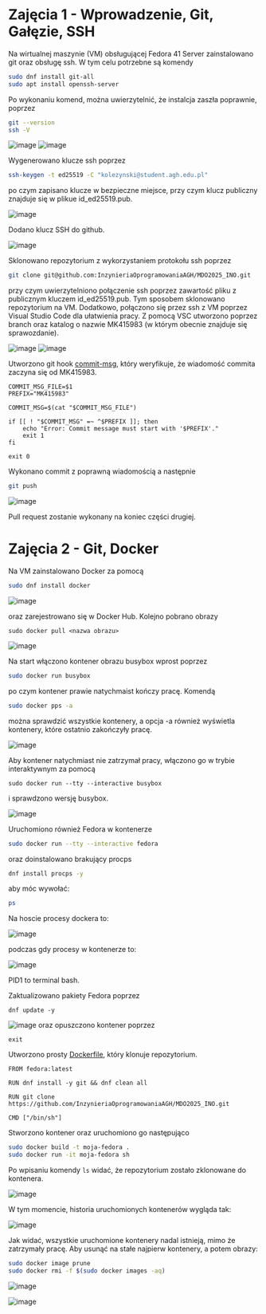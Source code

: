 # Zajęcia 1 - Wprowadzenie, Git, Gałęzie, SSH


Na wirtualnej maszynie (VM) obsługującej Fedora 41 Server zainstalowano git oraz obsługę ssh. W tym celu potrzebne są komendy
```sh
sudo dnf install git-all
sudo apt install openssh-server
```
Po wykonaniu komend, można uwierzytelnić, że instalcja zaszła poprawnie, poprzez
```sh
git --version
ssh -V
```
![image](1.PNG)
![image](2.PNG)

Wygenerowano klucze ssh poprzez
```sh
ssh-keygen -t ed25519 -C "kolezynski@student.agh.edu.pl"
```
po czym zapisano klucze w bezpieczne miejsce, przy czym klucz publiczny znajduje się w plikue id_ed25519.pub.

![image](3.PNG) 

Dodano klucz SSH do github.

![image](4.PNG)

Sklonowano repozytorium z wykorzystaniem protokołu ssh poprzez
```sh
git clone git@github.com:InzynieriaOprogramowaniaAGH/MDO2025_INO.git
```
przy czym uwierzytelniono połączenie ssh poprzez zawartość pliku z publicznym kluczem id_ed25519.pub. Tym sposobem sklonowano repozytorium na VM. Dodatkowo, połączono się przez ssh z VM poprzez Visual Studio Code dla ułatwienia pracy. Z pomocą VSC utworzono poprzez branch oraz katalog o nazwie MK415983 (w którym obecnie znajduje się sprawozdanie).

![image](5.PNG)
![image](6.PNG)

Utworzono git hook [commit-msg](commit-msg), który weryfikuje, że wiadomość commita zaczyna się od MK415983.
```
COMMIT_MSG_FILE=$1
PREFIX="MK415983"

COMMIT_MSG=$(cat "$COMMIT_MSG_FILE")

if [[ ! "$COMMIT_MSG" =~ ^$PREFIX ]]; then
    echo "Error: Commit message must start with '$PREFIX'."
    exit 1
fi

exit 0
```
Wykonano commit z poprawną wiadomością a następnie 
```sh
git push
```
![image](7.PNG)

Pull request zostanie wykonany na koniec części drugiej.

# Zajęcia 2 - Git, Docker

Na VM zainstalowano Docker za pomocą
```sh
sudo dnf install docker
```

![image](201.PNG)

oraz zarejestrowano się w Docker Hub. Kolejno pobrano obrazy

```
sudo docker pull <nazwa obrazu>
```

![image](202.PNG)

Na start włączono kontener obrazu busybox wprost poprzez
```sh
sudo docker run busybox
```
po czym kontener prawie natychmaist kończy pracę. Komendą
```sh
sudo docker pps -a
```
można sprawdzić wszystkie kontenery, a opcja -a również wyświetla kontenery, które ostatnio zakończyły pracę.

![image](203.PNG)

Aby kontener natychmiast nie zatrzymał pracy, włączono go w trybie interaktywnym za pomocą
```
sudo docker run --tty --interactive busybox
```

i sprawdzono wersję busybox.

![image](204.PNG)

Uruchomiono również Fedora w kontenerze
```sh
sudo docker run --tty --interactive fedora
```
oraz doinstalowano brakujący procps
```sh
dnf install procps -y
```
aby móc wywołać:
```sh
ps
```
Na hoscie procesy dockera to:

![image](206.PNG)

podczas gdy procesy w kontenerze to:

![image](205.PNG)

PID1 to terminal bash.

Zaktualizowano pakiety Fedora poprzez

```
dnf update -y
```
![image](207.PNG)
oraz opuszczono kontener poprzez
```
exit
```
Utworzono prosty [Dockerfile](Dockerfile), który klonuje repozytorium.

```docker
FROM fedora:latest

RUN dnf install -y git && dnf clean all

RUN git clone https://github.com/InzynieriaOprogramowaniaAGH/MDO2025_INO.git

CMD ["/bin/sh"]
```

Stworzono kontener oraz uruchomiono go następująco

```sh
sudo docker build -t moja-fedora .
sudo docker run -it moja-fedora sh 
```

Po wpisaniu komendy `ls` widać, że repozytorium zostało zklonowane do kontenera.

![image](208.PNG)

W tym momencie, historia uruchomionych kontenerów wygląda tak:

![image](209.PNG)

Jak widać, wszystkie uruchomione kontenery nadal istnieją, mimo że zatrzymały pracę. Aby usunąć na stałe najpierw kontenery, a potem obrazy:

```sh
sudo docker image prune
sudo docker rmi -f $(sudo docker images -aq)
```

![image](210.PNG)

![image](211.PNG)